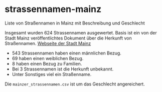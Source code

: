 # strassennamen-mainz
Liste von Straßennamen in Mainz mit Beschreibung und Geschlecht

Insgesamt wurden 624 Strassennamen ausgewertet. Basis ist ein von der Stadt Mainz veröffentlichtes Dokument über die Herkunft von Straßennamen.
[Webseite der Stadt Mainz](https://www.mainz.de/kultur-und-wissenschaft/bibliotheken-und-archive/stadtarchiv/strassennamen.php)

* 543 Strassennamen haben einen männlichen Bezug.
* 69 haben einen weiblichen Bezug.
* 8 haben einen Bezug zu Familien.
* Bei 3 Strassennamen ist die Herkunft unbekannt.
* Unter Sonstiges viel ein Straßenname.

Die `mainzer_strassennamen.csv` ist um das Geschlecht angereichert.
